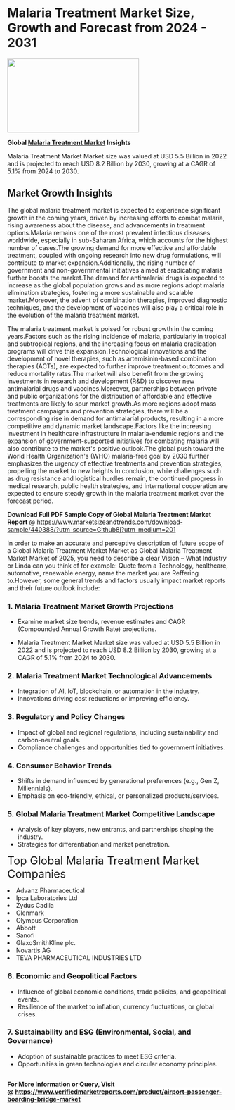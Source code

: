 <H1>Malaria Treatment Market Size, Growth and Forecast from 2024 - 2031</H1><img class="aligncenter size-medium wp-image-584254" src="https://thirdeyenews.in/wp-content/uploads/2024/09/Global-Market-Research-300x168.jpeg" alt="" width="300" height="168" /><p><strong>Global&nbsp;<a href="https://www.marketsizeandtrends.com/download-sample/440388/?utm_source=Github8j?utm_medium=201">Malaria Treatment Market</a> Insights</strong></p><p>Malaria Treatment Market Market size was valued at USD 5.5 Billion in 2022 and is projected to reach USD 8.2 Billion by 2030, growing at a CAGR of 5.1% from 2024 to 2030.</p><p><h2>Market Growth Insights</h2> <p>The global malaria treatment market is expected to experience significant growth in the coming years, driven by increasing efforts to combat malaria, rising awareness about the disease, and advancements in treatment options.Malaria remains one of the most prevalent infectious diseases worldwide, especially in sub-Saharan Africa, which accounts for the highest number of cases.The growing demand for more effective and affordable treatment, coupled with ongoing research into new drug formulations, will contribute to market expansion.Additionally, the rising number of government and non-governmental initiatives aimed at eradicating malaria further boosts the market.The demand for antimalarial drugs is expected to increase as the global population grows and as more regions adopt malaria elimination strategies, fostering a more sustainable and scalable market.Moreover, the advent of combination therapies, improved diagnostic techniques, and the development of vaccines will also play a critical role in the evolution of the malaria treatment market.</p> <p>The malaria treatment market is poised for robust growth in the coming years.Factors such as the rising incidence of malaria, particularly in tropical and subtropical regions, and the increasing focus on malaria eradication programs will drive this expansion.Technological innovations and the development of novel therapies, such as artemisinin-based combination therapies (ACTs), are expected to further improve treatment outcomes and reduce mortality rates.The market will also benefit from the growing investments in research and development (R&D) to discover new antimalarial drugs and vaccines.Moreover, partnerships between private and public organizations for the distribution of affordable and effective treatments are likely to spur market growth.As more regions adopt mass treatment campaigns and prevention strategies, there will be a corresponding rise in demand for antimalarial products, resulting in a more competitive and dynamic market landscape.Factors like the increasing investment in healthcare infrastructure in malaria-endemic regions and the expansion of government-supported initiatives for combating malaria will also contribute to the market's positive outlook.The global push toward the World Health Organization's (WHO) malaria-free goal by 2030 further emphasizes the urgency of effective treatments and prevention strategies, propelling the market to new heights.In conclusion, while challenges such as drug resistance and logistical hurdles remain, the continued progress in medical research, public health strategies, and international cooperation are expected to ensure steady growth in the malaria treatment market over the forecast period.</p> <p><span class=""><strong>Download Full PDF Sample Copy of Global Malaria Treatment Market Report</strong> @ <a href="https://www.marketsizeandtrends.com/download-sample/440388/?utm_source=Github8j?utm_medium=201" target="_blank">https://www.marketsizeandtrends.com/download-sample/440388/?utm_source=Github8j?utm_medium=201</a></span></p><p>In order to make an accurate and perceptive description of future scope of a Global&nbsp;Malaria Treatment Market Market as Global&nbsp;Malaria Treatment Market Market of 2025, you need to describe a clear Vision &ndash; What Industry or Linda can you think of for example: Quote from a Technology, healthcare, automotive, renewable energy, name the market you are Reffering to.However, some general trends and factors usually impact market reports and their future outlook include:</p><h3>1.&nbsp;<strong>Malaria Treatment Market Growth Projections</strong></h3><ul><li>Examine market size trends, revenue estimates and CAGR (Compounded Annual Growth Rate) projections.</li><li><p>Malaria Treatment Market Market size was valued at USD 5.5 Billion in 2022 and is projected to reach USD 8.2 Billion by 2030, growing at a CAGR of 5.1% from 2024 to 2030.</p></li></ul><h3>2.&nbsp;<strong>Malaria Treatment Market Technological Advancements</strong></h3><ul><li>Integration of AI, IoT, blockchain, or automation in the industry.</li><li>Innovations driving cost reductions or improving efficiency.</li></ul><h3>3.&nbsp;<strong>Regulatory and Policy Changes</strong></h3><ul><li>Impact of global and regional regulations, including sustainability and carbon-neutral goals.</li><li>Compliance challenges and opportunities tied to government initiatives.</li></ul><h3>4.&nbsp;<strong>Consumer Behavior Trends</strong></h3><ul><li>Shifts in demand influenced by generational preferences (e.g., Gen Z, Millennials).</li><li>Emphasis on eco-friendly, ethical, or personalized products/services.</li></ul><h3>5.&nbsp;<strong>Global Malaria Treatment Market Competitive Landscape</strong></h3><ul><li>Analysis of key players, new entrants, and partnerships shaping the industry.</li><li>Strategies for differentiation and market penetration.</li></ul><p data-pm-slice="1 1 []"><span style="color: inherit; font-family: inherit; font-size: 25px;">Top Global Malaria Treatment Market Companies</span></p><div class="" data-test-id=""><p><li>Advanz Pharmaceutical</li><li> Ipca Laboratories Ltd</li><li> Zydus Cadila</li><li> Glenmark</li><li> Olympus Corporation</li><li> Abbott</li><li> Sanofi</li><li> GlaxoSmithKline plc.</li><li> Novartis AG</li><li> TEVA PHARMACEUTICAL INDUSTRIES LTD</li></p></div><h3>6.&nbsp;<strong>Economic and Geopolitical Factors</strong></h3><ul><li>Influence of global economic conditions, trade policies, and geopolitical events.</li><li>Resilience of the market to inflation, currency fluctuations, or global crises.</li></ul><h3>7.&nbsp;<strong>Sustainability and ESG (Environmental, Social, and Governance)</strong></h3><ul><li>Adoption of sustainable practices to meet ESG criteria.</li><li>Opportunities in green technologies and circular economy principles.</li></ul><h2><strong style="font-size: 14px;">For More Information or Query, Visit @&nbsp;</strong><a style="background-color: #ffffff; font-size: 14px;" href="https://www.marketsizeandtrends.com/report/malaria-treatment-market/" target="_blank">https://www.verifiedmarketreports.com/product/airport-passenger-boarding-bridge-market</a></h2>